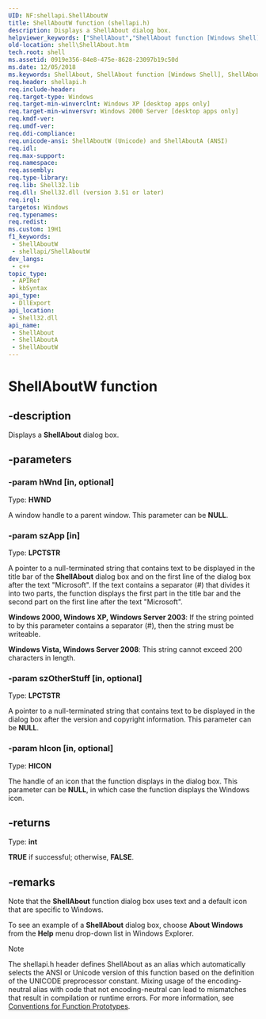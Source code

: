 ```yaml
---
UID: NF:shellapi.ShellAboutW
title: ShellAboutW function (shellapi.h)
description: Displays a ShellAbout dialog box.
helpviewer_keywords: ["ShellAbout","ShellAbout function [Windows Shell]","ShellAboutA","ShellAboutW","_win32_ShellAbout","shell.ShellAbout","shellapi/ShellAbout","shellapi/ShellAboutA","shellapi/ShellAboutW"]
old-location: shell\ShellAbout.htm
tech.root: shell
ms.assetid: 0919e356-84e8-475e-8628-23097b19c50d
ms.date: 12/05/2018
ms.keywords: ShellAbout, ShellAbout function [Windows Shell], ShellAboutA, ShellAboutW, _win32_ShellAbout, shell.ShellAbout, shellapi/ShellAbout, shellapi/ShellAboutA, shellapi/ShellAboutW
req.header: shellapi.h
req.include-header: 
req.target-type: Windows
req.target-min-winverclnt: Windows XP [desktop apps only]
req.target-min-winversvr: Windows 2000 Server [desktop apps only]
req.kmdf-ver: 
req.umdf-ver: 
req.ddi-compliance: 
req.unicode-ansi: ShellAboutW (Unicode) and ShellAboutA (ANSI)
req.idl: 
req.max-support: 
req.namespace: 
req.assembly: 
req.type-library: 
req.lib: Shell32.lib
req.dll: Shell32.dll (version 3.51 or later)
req.irql: 
targetos: Windows
req.typenames: 
req.redist: 
ms.custom: 19H1
f1_keywords:
 - ShellAboutW
 - shellapi/ShellAboutW
dev_langs:
 - c++
topic_type:
 - APIRef
 - kbSyntax
api_type:
 - DllExport
api_location:
 - Shell32.dll
api_name:
 - ShellAbout
 - ShellAboutA
 - ShellAboutW
---
```


# ShellAboutW function


## -description

Displays a <b>ShellAbout</b> dialog box.

## -parameters

### -param hWnd [in, optional]

Type: <b>HWND</b>

A window handle to a parent window. This parameter can be <b>NULL</b>.

### -param szApp [in]

Type: <b>LPCTSTR</b>

A pointer to a null-terminated string that contains text to be displayed in the title bar of the <b>ShellAbout</b> dialog box and on the first line of the dialog box after the text "Microsoft". If the text contains a separator (#) that divides it into two parts, the function displays the first part in the title bar and the second part on the first line after the text "Microsoft".

                    

<b>Windows 2000, Windows XP, Windows Server 2003</b>: If the string pointed to by this parameter contains a separator (#), then the string must be writeable.

<b>Windows Vista, Windows Server 2008</b>: This string cannot exceed 200 characters in length.

### -param szOtherStuff [in, optional]

Type: <b>LPCTSTR</b>

A pointer to a null-terminated string that contains text to be displayed in the dialog box after the version and copyright information. This parameter can be <b>NULL</b>.

### -param hIcon [in, optional]

Type: <b>HICON</b>

The handle of an icon that the function displays in the dialog box. This parameter can be <b>NULL</b>, in which case the function displays the Windows icon.

## -returns

Type: <b>int</b>

<b>TRUE</b> if successful; otherwise, <b>FALSE</b>.

## -remarks

Note that the <b>ShellAbout</b> function dialog box uses text and a default icon that are specific to Windows.

To see an example of a <b>ShellAbout</b> dialog box, choose <b>About Windows</b> from the <b>Help</b> menu drop-down list in Windows Explorer.




> [!NOTE]
> The shellapi.h header defines ShellAbout as an alias which automatically selects the ANSI or Unicode version of this function based on the definition of the UNICODE preprocessor constant. Mixing usage of the encoding-neutral alias with code that not encoding-neutral can lead to mismatches that result in compilation or runtime errors. For more information, see [Conventions for Function Prototypes](/windows/win32/intl/conventions-for-function-prototypes).

